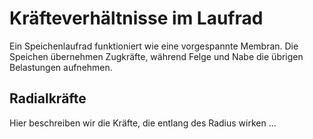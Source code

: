 # Kräfteverhältnisse im Laufrad

Ein Speichenlaufrad funktioniert wie eine vorgespannte Membran. Die
Speichen übernehmen Zugkräfte, während Felge und Nabe die übrigen
Belastungen aufnehmen.

## Radialkräfte

Hier beschreiben wir die Kräfte, die entlang des Radius wirken …
